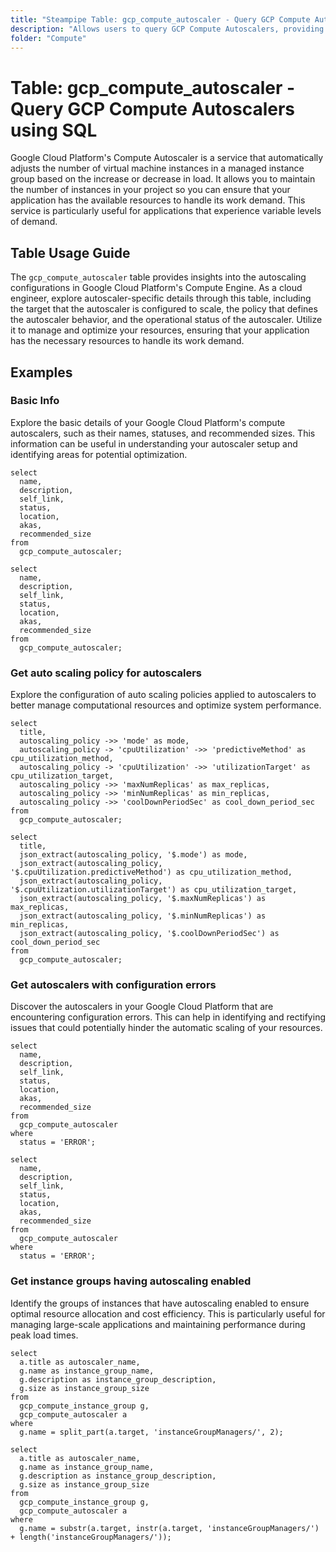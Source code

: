 ```yaml
---
title: "Steampipe Table: gcp_compute_autoscaler - Query GCP Compute Autoscalers using SQL"
description: "Allows users to query GCP Compute Autoscalers, providing insights into autoscaling configurations and operational status."
folder: "Compute"
---
```


# Table: gcp_compute_autoscaler - Query GCP Compute Autoscalers using SQL

Google Cloud Platform's Compute Autoscaler is a service that automatically adjusts the number of virtual machine instances in a managed instance group based on the increase or decrease in load. It allows you to maintain the number of instances in your project so you can ensure that your application has the available resources to handle its work demand. This service is particularly useful for applications that experience variable levels of demand.

## Table Usage Guide

The `gcp_compute_autoscaler` table provides insights into the autoscaling configurations in Google Cloud Platform's Compute Engine. As a cloud engineer, explore autoscaler-specific details through this table, including the target that the autoscaler is configured to scale, the policy that defines the autoscaler behavior, and the operational status of the autoscaler. Utilize it to manage and optimize your resources, ensuring that your application has the necessary resources to handle its work demand.

## Examples

### Basic Info
Explore the basic details of your Google Cloud Platform's compute autoscalers, such as their names, statuses, and recommended sizes. This information can be useful in understanding your autoscaler setup and identifying areas for potential optimization.

```sql+postgres
select
  name,
  description,
  self_link,
  status,
  location,
  akas,
  recommended_size
from
  gcp_compute_autoscaler;
```

```sql+sqlite
select
  name,
  description,
  self_link,
  status,
  location,
  akas,
  recommended_size
from
  gcp_compute_autoscaler;
```

### Get auto scaling policy for autoscalers
Explore the configuration of auto scaling policies applied to autoscalers to better manage computational resources and optimize system performance.

```sql+postgres
select
  title,
  autoscaling_policy ->> 'mode' as mode,
  autoscaling_policy -> 'cpuUtilization' ->> 'predictiveMethod' as cpu_utilization_method,
  autoscaling_policy -> 'cpuUtilization' ->> 'utilizationTarget' as cpu_utilization_target,
  autoscaling_policy ->> 'maxNumReplicas' as max_replicas,
  autoscaling_policy ->> 'minNumReplicas' as min_replicas,
  autoscaling_policy ->> 'coolDownPeriodSec' as cool_down_period_sec
from
  gcp_compute_autoscaler;
```

```sql+sqlite
select
  title,
  json_extract(autoscaling_policy, '$.mode') as mode,
  json_extract(autoscaling_policy, '$.cpuUtilization.predictiveMethod') as cpu_utilization_method,
  json_extract(autoscaling_policy, '$.cpuUtilization.utilizationTarget') as cpu_utilization_target,
  json_extract(autoscaling_policy, '$.maxNumReplicas') as max_replicas,
  json_extract(autoscaling_policy, '$.minNumReplicas') as min_replicas,
  json_extract(autoscaling_policy, '$.coolDownPeriodSec') as cool_down_period_sec
from
  gcp_compute_autoscaler;
```

### Get autoscalers with configuration errors
Discover the autoscalers in your Google Cloud Platform that are encountering configuration errors. This can help in identifying and rectifying issues that could potentially hinder the automatic scaling of your resources.

```sql+postgres
select
  name,
  description,
  self_link,
  status,
  location,
  akas,
  recommended_size
from
  gcp_compute_autoscaler
where
  status = 'ERROR';
```

```sql+sqlite
select
  name,
  description,
  self_link,
  status,
  location,
  akas,
  recommended_size
from
  gcp_compute_autoscaler
where
  status = 'ERROR';
```

### Get instance groups having autoscaling enabled
Identify the groups of instances that have autoscaling enabled to ensure optimal resource allocation and cost efficiency. This is particularly useful for managing large-scale applications and maintaining performance during peak load times.

```sql+postgres
select
  a.title as autoscaler_name,
  g.name as instance_group_name,
  g.description as instance_group_description,
  g.size as instance_group_size
from
  gcp_compute_instance_group g,
  gcp_compute_autoscaler a
where
  g.name = split_part(a.target, 'instanceGroupManagers/', 2);
```

```sql+sqlite
select
  a.title as autoscaler_name,
  g.name as instance_group_name,
  g.description as instance_group_description,
  g.size as instance_group_size
from
  gcp_compute_instance_group g,
  gcp_compute_autoscaler a
where
  g.name = substr(a.target, instr(a.target, 'instanceGroupManagers/') + length('instanceGroupManagers/'));
```